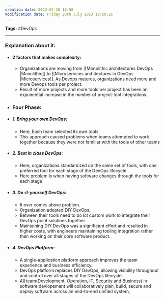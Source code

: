 ```yaml
---
creation date: 2023-07-28 18:58
modification date: Friday 28th July 2023 18:58:26
---
```


**Tags:** #DevOps 

--------------------------------------

### Explanation about it:

* #### 2 factors that makes complexity:
	* Organizations are moving from [[Monolithic architectures DevOps |Monolithic]] to [[Microservices architectures in DevOps |Microservices]]. As Devops matures, organizations need more and more Devops tools per project.
	* Result of more projects and more tools per project has been an exponential increase in the number of project-tool integrations.

* ### Four Phase:
* ##### 1. Bring your own DevOps:
	* Here, Each team selected its own tools.
	* This approach caused problems when teams attempted to work together because they were not familiar with the tools of other teams

* ##### 2. Best in class DevOps:
	* Here, organizations standardized on the same set of tools, with one preferred tool for each stage of the DevOps lifecycle.
	* Here problem is when having software changes through the tools for each stage

* ##### 3. Do-it-yourself DevOps:
	* It over comes above problem.
	* Organization adopted DIY DevOps.
	* Between their tools need to do lot custom work to integrate their DevOps point solutions together.
	* Maintaining DIY DevOps was a significant effort and resulted in higher costs, with engineers maintaining tooling integration rather than working on their core software product.

* ##### 4. DevOps Platform:
	* A single-application platform approach improves the team experience and business efficiency.
	* DevOps platform replaces DIY DevOps, allowing visibility throughout and control over all stages of the DevOps lifecycle.
	* All team(Development, Operation, IT, Security and Business) in software devlopement will collaboratively plan, build, secure and deploy software across an end-to-end unified system,
